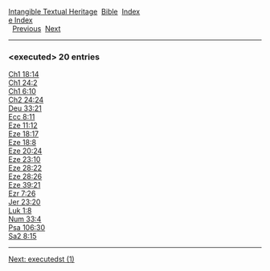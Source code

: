 [Intangible Textual Heritage](../../index)  [Bible](../index) 
[Index](index)   
[e Index](_e_)  
  [Previous](c03962)  [Next](c03964) 

------------------------------------------------------------------------

### &lt;executed&gt; 20 entries

[Ch1 18:14](../kjv/ch1018.htm#014)  
[Ch1 24:2](../kjv/ch1024.htm#002)  
[Ch1 6:10](../kjv/ch1006.htm#010)  
[Ch2 24:24](../kjv/ch2024.htm#024)  
[Deu 33:21](../kjv/deu033.htm#021)  
[Ecc 8:11](../kjv/ecc008.htm#011)  
[Eze 11:12](../kjv/eze011.htm#012)  
[Eze 18:17](../kjv/eze018.htm#017)  
[Eze 18:8](../kjv/eze018.htm#008)  
[Eze 20:24](../kjv/eze020.htm#024)  
[Eze 23:10](../kjv/eze023.htm#010)  
[Eze 28:22](../kjv/eze028.htm#022)  
[Eze 28:26](../kjv/eze028.htm#026)  
[Eze 39:21](../kjv/eze039.htm#021)  
[Ezr 7:26](../kjv/ezr007.htm#026)  
[Jer 23:20](../kjv/jer023.htm#020)  
[Luk 1:8](../kjv/luk001.htm#008)  
[Num 33:4](../kjv/num033.htm#004)  
[Psa 106:30](../kjv/psa106.htm#030)  
[Sa2 8:15](../kjv/sa2008.htm#015)  

------------------------------------------------------------------------

[Next: executedst (1)](c03964)
